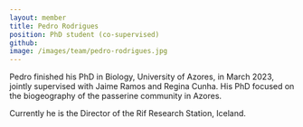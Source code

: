 ```yaml
---
layout: member
title: Pedro Rodrigues
position: PhD student (co-supervised)
github: 
image: /images/team/pedro-rodrigues.jpg
---
```


Pedro finished his PhD in Biology, University of Azores, in March 2023, jointly supervised with Jaime Ramos and Regina Cunha. His PhD focused on the biogeography of the passerine community in Azores. 

Currently he is the Director of the Rif Research Station, Iceland.